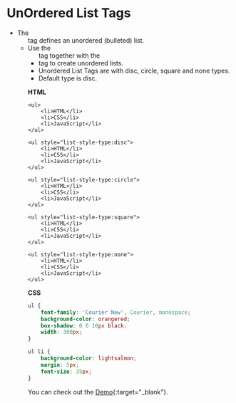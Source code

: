 # UnOrdered List Tags



- The <ul> tag defines an unordered (bulleted) list.
- Use the <ul> tag together with the <li> tag to create unordered lists.
- Unordered List Tags are with disc, circle, square and none types.
- Default type is disc.


**HTML**

```JSX
<ul>
    <li>HTML</li>
    <li>CSS</li>
    <li>JavaScript</li>
</ul>

<ul style="list-style-type:disc">
    <li>HTML</li>
    <li>CSS</li>
    <li>JavaScript</li>
</ul>

<ul style="list-style-type:circle">
    <li>HTML</li>
    <li>CSS</li>
    <li>JavaScript</li>
</ul>

<ul style="list-style-type:square">
    <li>HTML</li>
    <li>CSS</li>
    <li>JavaScript</li>
</ul>

<ul style="list-style-type:none">
    <li>HTML</li>
    <li>CSS</li>
    <li>JavaScript</li>
</ul>

```

**CSS**

```CSS
ul {
    font-family: 'Courier New', Courier, monospace;
    background-color: orangered;
    box-shadow: 0 0 10px black;
    width: 300px;
}

ul li {
    background-color: lightsalmon;
    margin: 5px;
    font-size: 35px;
}

```

You can check out the [Demo](https://praveenorugantitech.github.io/praveenorugantitech-html-course/7_UnOrdered%20List/Demo){:target="_blank"}.




